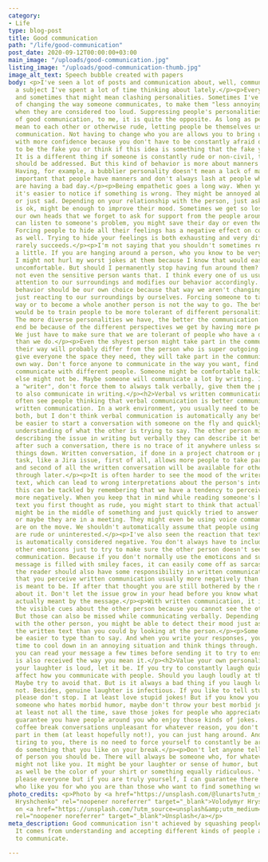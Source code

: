 ```yaml
---
category:
- Life
type: blog-post
title: Good communication
path: "/life/good-communication"
post_date: 2020-09-12T00:00:00+03:00
main_image: "/uploads/good-communication.jpg"
listing_image: "/uploads/good-communication-thumb.jpg"
image_alt_text: Speech bubble created with papers
body: <p>I've seen a lot of posts and communication about, well, communication. It's
  a subject I've spent a lot of time thinking about lately.</p><p>Everyone is different
  and sometimes that might mean clashing personalities. Sometimes I've seen the "solution"
  of changing the way someone communicates, to make them "less annoying", for example,
  when they are considered too loud. Suppressing people's personalities is not a sign
  of good communication, to me, it is quite the opposite. As long as people aren't
  mean to each other or otherwise rude, letting people be themselves usually improves
  communication. Not having to change who you are allows you to bring up your ideas
  with more confidence because you don't have to be constantly afraid of forgetting
  to be the fake you or think if this idea is something that the fake you would have.
  It is a different thing if someone is constantly rude or non-civil, those issues
  should be addressed. But this kind of behavior is more about manners than personality.
  Having, for example, a bubblier personality doesn't mean a lack of manners. It is
  important that people have manners and don't always lash at people when they themselves
  are having a bad day.</p><p>Being empathetic goes a long way. When you know someone,
  it's easier to notice if something is wrong. They might be annoyed about something
  or just sad. Depending on your relationship with the person, just asking if everything
  is ok, might be enough to improve their mood. Sometimes we get so lost inside of
  our own heads that we forget to ask for support from the people around us. If you
  can listen to someone's problem, you might save their day or even their whole week.
  Forcing people to hide all their feelings has a negative effect on communication
  as well. Trying to hide your feelings is both exhausting and very difficult and
  rarely succeeds.</p><p>I'm not saying that you shouldn't sometimes restrict yourself
  a little. If you are hanging around a person, who you know to be very sensitive,
  I might not hurl my worst jokes at them because I know that would easily make them
  uncomfortable. But should I permanently stop having fun around them? Of course not,
  not even the sensitive person wants that. I think every one of us usually pays some
  attention to our surroundings and modifies our behavior accordingly. This kind of
  behavior should be our own choice because that way we aren't changing who we are,
  just reacting to our surroundings by ourselves. Forcing someone to talk in a certain
  way or to become a whole another person is not the way to go. The better solution
  would be to train people to be more tolerant of different personalities and people.
  The more diverse personalities we have, the better the communication will in the
  end be because of the different perspectives we get by having more people communicating.
  We just have to make sure that we are tolerant of people who have a different personality
  than we do.</p><p>Even the shyest person might take part in the communication, but
  their way will probably differ from the person who is super outgoing. If we just
  give everyone the space they need, they will take part in the communication in their
  own way. Don't force anyone to communicate in the way you want, find the way to
  communicate with different people. Someone might be comfortable talking, but someone
  else might not be. Maybe someone will communicate a lot by writing. If you have
  a "writer", don't force them to always talk verbally, give them the possibility
  to also communicate in writing.</p><h2>Verbal vs written communication</h2><p>I
  often see people thinking that verbal communication is better communication than
  written communication. In a work environment, you usually need to be able to do
  both, but I don't think verbal communication is automatically any better. It might
  be easier to start a conversation with someone on the fly and quickly get a better
  understanding of what the other is trying to say. The other person might have trouble
  describing the issue in writing but verbally they can describe it better. But often
  after such a conversation, there is no trace of it anywhere unless someone writes
  things down. Written conversation, if done in a project chatroom or project-related
  task, like a Jira issue, first of all, allows more people to take part in the conversation,
  and second of all the written conversation will be available for others to read
  through later.</p><p>It is often harder to see the mood of the writer from written
  text, which can lead to wrong interpretations about the person's intentions. But
  this can be tackled by remembering that we have a tendency to perceive written text
  more negatively. When you keep that in mind while reading someone's brief response
  text you first thought as rude, you might start to think that actually the person
  might be in the middle of something and just quickly tried to answer your message,
  or maybe they are in a meeting. They might even be using voice commands while they
  are on the move. We shouldn't automatically assume that people using brief responses
  are rude or uninterested.</p><p>I've also seen the reaction that text without smilies
  is automatically considered negative. You don't always have to include smileys or
  other emoticons just to try to make sure the other person doesn't see it as negative
  communication. Because if you don't normally use the emoticons and suddenly your
  message is filled with smiley faces, it can easily come off as sarcastic. I think
  the reader should also have some responsibility in written communication. Remember
  that you perceive written communication usually more negatively than what it actually
  is meant to be. If after that thought you are still bothered by the message, ask
  about it. Don't let the issue grow in your head before you know what the other person
  actually meant by the message.</p><p>With written communication, it is easy to miss
  the visible cues about the other person because you cannot see the other person.
  But those can also be missed while communicating verbally. Depending on your relationship
  with the other person, you might be able to detect their mood just as easily from
  the written text than you could by looking at the person.</p><p>Some matters can
  be easier to type than to say. And when you write your responses, you have more
  time to cool down in an annoying situation and think things through. And when writing,
  you can read your message a few times before sending it to try to ensure the message
  is also received the way you mean it.</p><h2>Value your own personality</h2><p>If
  your laughter is loud, let it be. If you try to constantly laugh quietly, it will
  affect how you communicate with people. Should you laugh loudly at the library?
  Maybe try to avoid that. But is it always a bad thing if you laugh loudly? Definitely
  not. Besides, genuine laughter is infectious. If you like to tell stupid jokes,
  please don't stop. I at least love stupid jokes! But if you know you are around
  someone who hates morbid humor, maybe don't throw your best morbid jokes at them,
  at least not all the time, save those jokes for people who appreciate them, I can
  guarantee you have people around you who enjoy those kinds of jokes. If you find
  coffee break conversations unpleasant for whatever reason, you don't need to take
  part in them (at least hopefully not!), you can just hang around. And if that is
  tiring to you, there is no need to force yourself to constantly be around people,
  do something that you like on your break.</p><p>Don't let anyone tell you what kind
  of person you should be. There will always be someone who, for whatever reason,
  might not like you. It might be your laughter or sense of humor, but it might just
  as well be the color of your shirt or something equally ridiculous. You cannot always
  please everyone but if you are truly yourself, I can guarantee there are more people
  who like you for who you are than those who want to find something wrong with you.</p>
photo_credits: <p>Photo by <a href="https://unsplash.com/@lunarts?utm_source=unsplash&amp;utm_medium=referral&amp;utm_content=creditCopyText">Volodymyr
  Hryshchenko" rel="noopener noreferrer" target="_blank">Volodymyr Hryshchenko</a>
  on <a href="https://unsplash.com/?utm_source=unsplash&amp;utm_medium=referral&amp;utm_content=creditCopyText"
  rel="noopener noreferrer" target="_blank">Unsplash</a></p>
meta_description: Good communication isn't achieved by squashing people's personalities.
  It comes from understanding and accepting different kinds of people and their ways
  to communicate.

---
```

